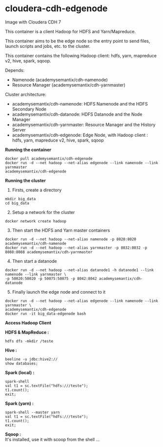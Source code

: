 # cloudera-cdh-edgenode

Image with Cloudera CDH 7

This container is a client Hadoop for HDFS and Yarn/Mapreduce.

This container aims to be the edge node so the entry point to send files, launch scripts and jobs, etc. to the cluster.

This container contains the following Hadoop client: hdfs, yarn, mapreduce v2, hive, spark, sqoop.

Depends:
 - Namenode (academysemantix/cdh-namenode)
 - Resource Manager (academysemantix/cdh-yarnmaster)

Cluster architecture:
- academysemantix/cdh-namenode: HDFS Namenode and the HDFS Secondary Node
- academysemantix/cdh-datanode: HDFS Datanode and the Node Manager
- academysemantix/cdh-yarnmaster: Resource Manager and the History Server
- academysemantix/cdh-edgenode: Edge Node, with Hadoop client : hdfs, yarn, mapreduce v2, hive, spark, sqoop

**Running the container**

```
docker pull academysemantix/cdh-edgenode
docker run -d --net hadoop --net-alias edgenode --link namenode --link yarnmaster
academysemantix/cdh-edgenode
```

**Running the cluster**

1. Firsts, create a directory
```
mkdir big_data
cd big_data
```

2. Setup a network for the cluster
```
docker network create hadoop
```

3. Then start the HDFS and Yarn master containers
```
docker run -d --net hadoop --net-alias namenode -p 8020:8020 academysemantix/cdh-namenode
docker run -d --net hadoop --net-alias yarnmaster -p 8032:8032 -p 8088:8088 academysemantix/cdh-yarnmaster
```

4. Then start a datanode
```
docker run -d --net hadoop --net-alias datanode1 -h datanode1 --link namenode --link yarnmaster \
-p 50020:50020 -p 50075:50075 -p 8042:8042 academysemantix/cdh-datanode
```

5. Finally launch the edge node and connect to it
```
docker run -d --net hadoop --net-alias edgenode --link namenode --link yarnmaster \
academysemantix/cdh-edgenode
docker run -it big_data-edgenode bash
```

**Access Hadoop Client**

**HDFS & MapReduce :**
```
hdfs dfs -mkdir /teste
```

**Hive :**
```
beeline -u jdbc:hive2://
show databases;
```

**Spark (local) :**
```
spark-shell
val t1 = sc.textFile("hdfs:///teste");
t1.count();
exit;
```

**Spark (yarn) :**
```
spark-shell --master yarn
val t1 = sc.textFile("hdfs:///teste");
t1.count();
exit;
```

**Sqoop :**  
It's installed, use it with scoop from the shell ...
